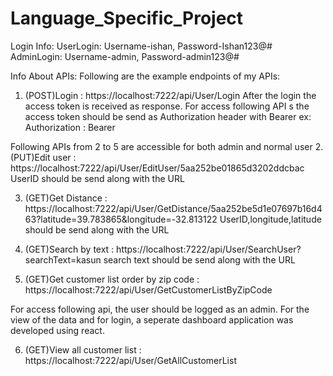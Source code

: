 # Language_Specific_Project

Login Info:
UserLogin: Username-ishan, Password-Ishan123@#
AdminLogin: Username-admin, Password-admin123@#

Info About APIs: 
Following are the example endpoints of my APIs:
1. (POST)Login :  https://localhost:7222/api/User/Login
After the login the access token is received as response. For access following API s the access token should be send as Authorization header with Bearer
ex: Authorization : Bearer <AcessToken>

Following APIs from 2 to 5 are accessible for both admin and normal user
2. (PUT)Edit user : https://localhost:7222/api/User/EditUser/5aa252be01865d3202ddcbac
	UserID should be send along with the URL

3. (GET)Get Distance : https://localhost:7222/api/User/GetDistance/5aa252be5d1e07697b16d463?latitude=39.783865&longitude=-32.813122
	UserID,longitude,latitude should be send along with the URL

4. (GET)Search by text : https://localhost:7222/api/User/SearchUser?searchText=kasun
	search text should be send along with the URL

5. (GET)Get customer list order by zip code : https://localhost:7222/api/User/GetCustomerListByZipCode

For access following api, the user should be logged as an admin. For the view of the data and for login, a seperate dashboard application was developed using react.

6. (GET)View all customer list : https://localhost:7222/api/User/GetAllCustomerList
